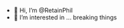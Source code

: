 - 👋 Hi, I’m @RetainPhil
- 👀 I’m interested in ... breaking things

<!---
RetainPhil/RetainPhil is a ✨ special ✨ repository because its `README.md` (this file) appears on your GitHub profile.
You can click the Preview link to take a look at your changes.
--->
